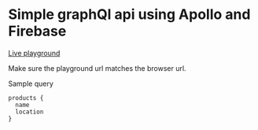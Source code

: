 # Simple graphQl api using Apollo and Firebase

 [Live playground](https://us-central1-graphql-api-3d27c.cloudfunctions.net/products/graphql)

Make sure the playground url matches the browser url.

Sample query 

```
products {
  name
  location
}
```
